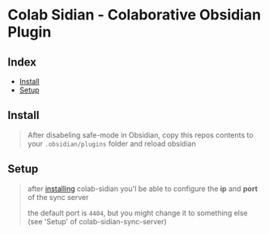 # Colab Sidian - Colaborative Obsidian Plugin

## Index

- [Install](#install)
- [Setup](#setup)

## Install

> After disabeling safe-mode in Obsidian, copy this repos contents to your `.obsidian/plugins` folder and reload obsidian

## Setup

> after [installing](#install) colab-sidian you'l be able to configure the **ip** and **port** of the sync server
>
> the default port is `4404`, but you might change it to something else (see 'Setup' of colab-sidian-sync-server)
